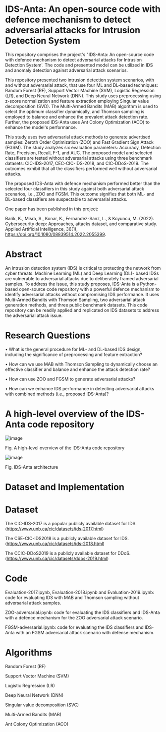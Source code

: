 # IDS-Anta: An open-source code with defence mechanism to detect adversarial attacks for Intrusion Detection System 

This repository comprises the project's "IDS-Anta: An open-source code with defence mechanism to detect adversarial attacks for Intrusion Detection System'. The code and presented model can be utilized in IDS and anomaly detection against adversarial attack scenarios.

This repository presented two intrusion detection system scenarios, with and without adversarial attack, that use four ML and DL-based techniques: Random Forest (RF), Support Vector Machine (SVM), Logistic Regression (LR), and Deep Neural Network (DNN). This study uses preprocessing using z-score normalization and feature extraction employing Singular value decomposition (SVD). The Multi-Armed Bandits (MAB) algorithm is used to select the optimum classifier dynamically, and Thomson sampling is employed to balance and enhance the prevalent attack detection rate. Further, the proposed IDS-Anta uses Ant Colony Optimization (ACO) to enhance the model's performance.

This study uses two adversarial attack methods to generate advertised samples: Zeroth Order Optimization (ZOO) and Fast Gradient Sign Attack (FGSM). The study analyzes six evaluation parameters: Accuracy, Detection Rate, Precision, Recall, F-1, and AUC. The proposed model and selected classifiers are tested without adversarial attacks using three benchmark datasets: CIC-IDS-2017, CEC-CIC-IDS-2018, and CIC-DDoS-2019. The outcomes exhibit that all the classifiers performed well without adversarial attacks. 

The proposed IDS-Anta with defence mechanism performed better than the selected four classifiers in this study against both adversarial attack scenarios, i.e., ZOO and FGSM. This outcome signifies that both ML- and DL-based classifiers are suspectable to adversarial attacks.

One paper has been published in this project: 

Barik, K., Misra, S., Konar, K., Fernandez-Sanz, L., & Koyuncu, M. (2022). Cybersecurity deep: Approaches, attacks dataset, and comparative study. Applied Artificial Intelligence, 36(1), https://doi.org/10.1080/08839514.2022.2055399.

# Abstract

An intrusion detection system (IDS) is critical to protecting the network from cyber threats. Machine Learning (ML) and Deep Learning (DL)- based IDSs are vulnerable to adversarial attacks due to deliberately framed adversarial samples. To address the issue, this study proposes, IDS-Anta is a Python-based open-source code repository with a powerful defence mechanism to identify adversarial attacks without compromising IDS performance. It uses Multi-Armed Bandits with Thomson Sampling, two adversarial attack generation methods, and three public benchmark datasets. This code repository can be readily applied and replicated on IDS datasets to address the adversarial attack issue.


# Research Questions

•	What is the general procedure for ML- and DL-based IDS design, including the significance of preprocessing and feature extraction?

•	How can we use MAB with Thomson Sampling to dynamically choose an effective classifier and balance and enhance the attack detection rate?

•	How can use ZOO and FGSM to generate adversarial attacks?

•	How can we enhance IDS performance in detecting adversarial attacks with combined methods (i.e., proposed IDS-Anta)?


# A high-level overview of the IDS-Anta code repository 







![image](https://github.com/kousikbarik/lab-ids-anta/assets/91803246/e0ea284b-ef2b-4c44-ade0-1ca6a48d9d41)




Fig. A high-level overview of the IDS-Anta code repository 


![image](https://github.com/kousikbarik/lab-ids-anta/assets/91803246/7a3aad05-b4ea-4607-bb6f-183c7479ede0)

Fig. IDS-Anta architecture 


# Dataset and Implementation

# Dataset

The CIC-IDS-2017 is a popular publicly available dataset for IDS. (https://www.unb.ca/cic/datasets/ids-2017.html)

The CSE-CIC-IDS2018  is a publicly available dataset for IDS.(https://www.unb.ca/cic/datasets/ids-2018.html)

The CCIC-DDoS2019  is a publicly available dataset for DDoS.(https://www.unb.ca/cic/datasets/ddos-2019.html)

# Code

Evaluation-2017.ipynb, Evaluation-2018.ipynb and Evaluation-2019.ipynb: code for evaluating IDS with MAB and Thomson sampling without adversarial attack samples. 

ZOO-adversarial.ipynb: code for evaluating the IDS classifiers and IDS-Anta with a defence mechanism for the ZOO adversarial attack scenario.

FGSM-adversarial.ipynb: code for evaluating the IDS classifiers and IDS-Anta with an FGSM adversarial attack scenario with defense mechanism.

# Algorithms

 Random Forest (RF)
 
 Support Vector Machine (SVM)
 
 Logistic Regression (LR)
 
 Deep Neural Network (DNN)

 Singular value decomposition (SVC) 

 Multi-Armed Bandits (MAB)

  Ant Colony Optimization (ACO)






